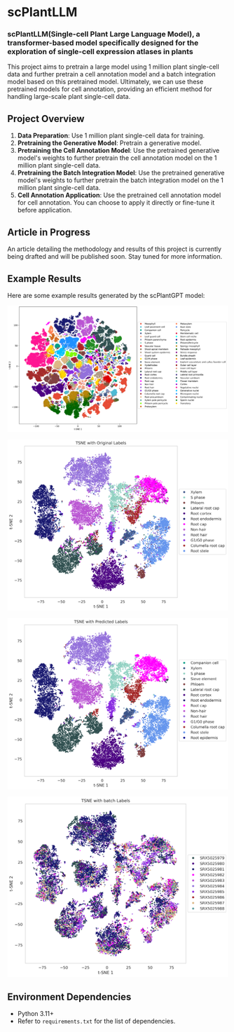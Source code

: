 <!--
 * @Author: cgshuo cgshuo@163.com
 * @Date: 2024-05-29 13:47:31
 * @LastEditors: cgshuo cgshuo@163.com
 * @LastEditTime: 2024-05-29 14:07:49
 * @FilePath: \undefinedd:\OneDrive\code\NJU\scPlantGPT\README.md
 * @Description: 这是默认设置,请设置`customMade`, 打开koroFileHeader查看配置 进行设置: https://github.com/OBKoro1/koro1FileHeader/wiki/%E9%85%8D%E7%BD%AE
-->
# scPlantLLM

### scPlantLLM(Single-cell Plant Large Language Model), a transformer-based model specifically designed for the exploration of single-cell expression atlases in plants

This project aims to pretrain a large model using 1 million plant single-cell data and further pretrain a cell annotation model and a batch integration model based on this pretrained model. Ultimately, we can use these pretrained models for cell annotation, providing an efficient method for handling large-scale plant single-cell data.

## Project Overview

1. **Data Preparation**: Use 1 million plant single-cell data for training.
2. **Pretraining the Generative Model**: Pretrain a generative model.
3. **Pretraining the Cell Annotation Model**: Use the pretrained generative model's weights to further pretrain the cell annotation model on the 1 million plant single-cell data.
4. **Pretraining the Batch Integration Model**: Use the pretrained generative model's weights to further pretrain the batch integration model on the 1 million plant single-cell data.
5. **Cell Annotation Application**: Use the pretrained cell annotation model for cell annotation. You can choose to apply it directly or fine-tune it before application.

## Article in Progress

An article detailing the methodology and results of this project is currently being drafted and will be published soon. Stay tuned for more information.

## Example Results

Here are some example results generated by the scPlantGPT model:

![Example Result 1](images/tsne_cell_embedding.png)


![Example Result 2](images/annotation.png)

![Example Result 3](images/prediction.png)

![Example Result 4](images/integration.png)

<!-- ## Table of Contents

- [Installation](#installation)
- [Usage](#usage)
- [File Structure](#file-structure)
- [Contribution](#contribution)
- [License](#license)
- [Contact](#contact) -->

<!-- ## Installation -->

## Environment Dependencies

- Python 3.11+
- Refer to `requirements.txt` for the list of dependencies.

<!-- ### Steps

1. Clone this repository
    ```bash
    git@github.com:cgshuo/scPlantGPT.git
    ```

2. Create and activate a virtual environment (optional)
    ```bash
    python -m venv venv
    source venv/bin/activate  # For Windows, use `venv\Scripts\activate`
    ```

3. Install dependencies
    ```bash
    pip install -r requirements.txt
    ```

## Usage

### Data Preparation

### Pretraining the Generative Model -->
